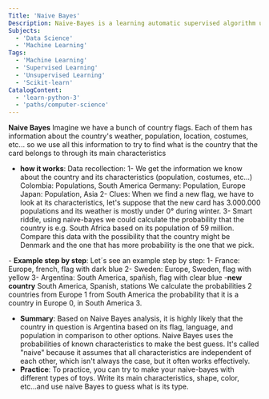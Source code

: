 ```yaml
---
Title: 'Naive Bayes'
Description: Naive-Bayes is a learning automatic supervised algorithm used for classification tasks, like text classification. Uses probability techniques to perform classification tasks.  
Subjects:
  - 'Data Science'
  - 'Machine Learning'
Tags:
  - 'Machine Learning'
  - 'Supervised Learning'
  - 'Unsupervised Learning'
  - 'Scikit-learn'
CatalogContent:
  - 'learn-python-3'
  - 'paths/computer-science'
---
```


**Naive Bayes** Imagine we have a bunch of country flags. Each of them has information about the country's weather, population, location, costumes, etc... so we use all this information to try to find what is the country that the card belongs to through its main characteristics

- **how it works**: Data recollection:
 1- We get the information we know about the country and its characteristics (population, costumes, etc...)
 Colombia: Populations, South America
 Germany: Population, Europe
 Japan: Population, Asia
 2- Clues: When we find a new flag, we have to look at its characteristics, let's suppose that the new card has 3.000.000 populations and its weather is mostly under 0° during winter.
 3- Smart riddle, using naive-bayes we could calculate the probability that the country is e.g. South Africa based on its population of 59 million. Compare this data with the possibility that the country might be Denmark and the one that has more probability is the one that we pick.
  
- **Example step by step**: Let´s see an example step by step:
 1- France: Europe, french, flag with dark blue
 2- Sweden: Europe, Sweden, flag with yellow
 3- Argentina: South America, spañish, flag with clear blue
-**new country** South America, Spanish, stations 
 We calculate the probabilities 2 countries from Europe 1 from South America
 the probability that it is a country in Europe 0, in South America 3.
- **Summary**: 
    Based on Naive Bayes analysis, it is highly likely that the country in question is Argentina based on its flag, language, and population in comparison to other options. Naive Bayes uses the probabilities of known characteristics to make the best guess. It's called "naive" because it assumes that all characteristics are independent of each other, which isn't always the case, but it often works effectively.
- **Practice**: To practice, you can try to make your naive-bayes with different types of toys. Write its main characteristics, shape, color, etc...and use naive Bayes to guess what is its type. 
